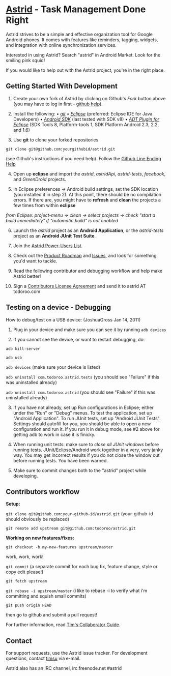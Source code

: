 [Astrid](http://www.weloveastrid.com/) - Task Management Done Right
================================  
Astrid strives to be a simple and effective organization tool for Google Android phones. It comes with features like reminders, tagging, widgets, and integration with online synchronization services.

Interested in using Astrid? Search "astrid" in Android Market. Look for the smiling pink squid!

If you would like to help out with the Astrid project, you're in the right place.

Getting Started With Development
---------------

1. Create your own fork of Astrid by clicking on Github's *Fork* button above (you may have to log in first - [github help](http://help.github.com/forking/)).

2. Install the following: 
 • *[git](http://git.or.cz/)*
 • *[Eclipse](http://eclipse.org)* (preferred: Eclipse IDE for Java Developers)
 • *[Android SDK](http://developer.android.com/sdk/index.html)* (last tested with SDK v8)
 • *[ADT Plugin for Eclipse](http://developer.android.com/sdk/eclipse-adt.html)* (SDK Tools 8, Platform-tools 1, SDK Platform Android 2.3, 2.2, and 1.6)

3. Use **git** to clone your forked repositories 

`git clone git@github.com:yourgithubid/astrid.git` 

(see Github's instructions if you need help). Follow the [Github Line Ending Help](http://help.github.com/dealing-with-lineendings/)

4. Open up **eclipse** and import the *astrid*, *astridApi*, *astrid-tests*, *facebook*, and *GreenDroid* projects. 

5. In Eclipse preferences -> Android build settings, set the SDK location (you installed it in step 2). At this point, there should be no compilation errors. If there are, you might have to **refresh** and **clean** the projects a few times from within **eclipse** 

*from Eclipse: project-menu -> clean -> select projects -> check "start a build immediately" if "automatic build" is not enabled*

6. Launch the *astrid* project as an **Android Application**, or the *astrid-tests* project as an **Android JUnit Test Suite**.

7. Join the [Astrid Power-Users List](http://groups.google.com/group/astrid-power).

8. Check out the [Product Roadmap](http://wiki.github.com/todoroo/astrid/) and [Issues](http://github.com/todoroo/astrid/issues), and look for something you'd want to tackle.

9. Read the following contributor and debugging workflow and help make Astrid better!

10. Sign a [Contributors License Agreement](https://github.com/downloads/todoroo/astrid/Contributors%20Licensing%20Agreement.pdf) and send it to astrid AT todoroo.com 

Testing on a device - Debugging
---------------
How to debug/test on a USB device: (JoshuaGross Jan 14, 2011)

1. Plug in your device and make sure you can see it by running `adb devices`

2. If you cannot see the device, or want to restart debugging, do:

`adb kill-server`

`adb usb`

`adb devices` (make sure your device is listed)

`adb uninstall com.todoroo.astrid.tests` (you should see "Failure" if this was uninstalled already)

`adb uninstall com.todoroo.astrid` (you should see "Failure" if this was uninstalled already)

3. If you have not already, set up Run configurations in Eclipse; either under the "Run" or "Debug" menus. To test the application, set up "Android Application". To run JUnit tests, set up "Android JUnit Tests". Settings should autofill for you, you should be able to open a new configuration and run it. If you run it in debug mode, see #2 above for getting adb to work in case it is finicky.

4. When running unit tests: make sure to *close all JUnit windows* before running tests. JUnit/Eclipse/Android work together in a very, very janky way. You may get incorrect results if you do not close the window out before running tests. You have been warned.

5. Make sure to commit changes both to the "astrid" project while developing.

Contributors workflow
---------------

**Setup:**

`git clone git@github.com:your-github-id/astrid.git` (your-github-id should obviously be replaced)

`git remote add upstream git@github.com:todoroo/astrid.git`

**Working on new features/fixes:**

`git checkout -b my-new-features upstream/master`  

work, work, work! 
  
`git commit` (a separate commit for each bug fix, feature change, style or copy edit please!)
  
`git fetch upstream`

`git rebase -i upstream/master` (i like to rebase -i to verify what i'm committing and squish small commits)
  
`git push origin HEAD`
  
then go to github and submit a pull request!  

For further information, read [Tim's Collaborator Guide](http://www.betaful.com/2011/04/git-for-ongoing-collaboration/).

Contact
-------
For support requests, use the Astrid issue tracker. For development questions, contact [timsu](http://github.com/timsu) via e-mail.

Astrid also has an IRC channel, irc.freenode.net #astrid
